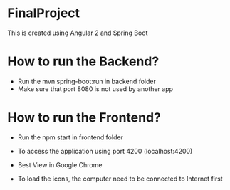 # FinalProject
This is created using Angular 2 and Spring Boot

# How to run the Backend?
  - Run the mvn spring-boot:run in backend folder
  - Make sure that port 8080 is not used by another app
  
# How to run the Frontend?
  - Run the npm start in frontend folder
  - To access the application using port 4200 (localhost:4200)
  
- Best View in Google Chrome
- To load the icons, the computer need to be connected to Internet first